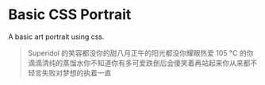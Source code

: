 # Basic CSS Portrait

A basic art portrait using css.

> Superidol 的笑容都没你的甜八月正午的阳光都没你耀眼热爱 105 °C 的你滴滴清纯的蒸馏水你不知道你有多可爱跌倒后会傻笑着再站起来你从来都不轻言失败对梦想的执着一直

